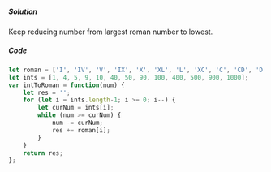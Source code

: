 ##### Solution

Keep reducing number from largest roman number to lowest.

##### Code

```javascript
let roman = ['I', 'IV', 'V', 'IX', 'X', 'XL', 'L', 'XC', 'C', 'CD', 'D', 'CM', 'M'];
let ints = [1, 4, 5, 9, 10, 40, 50, 90, 100, 400, 500, 900, 1000];
var intToRoman = function(num) {
    let res = '';
    for (let i = ints.length-1; i >= 0; i--) {
        let curNum = ints[i];
        while (num >= curNum) {
            num -= curNum;
            res += roman[i];
        }
    }
    return res;
};
```

